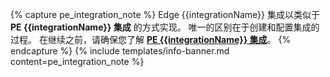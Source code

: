 {% capture pe_integration_note %}
Edge {{integrationName}} 集成以类似于 **PE {{integrationName}} 集成** 的方式实现。
唯一的区别在于创建和配置集成的过程。
在继续之前，请确保您了解 [**PE {{integrationName}} 集成**](/docs/user-guide/integrations/{{integrationUrl}}/)。
{% endcapture %}
{% include templates/info-banner.md content=pe_integration_note %}